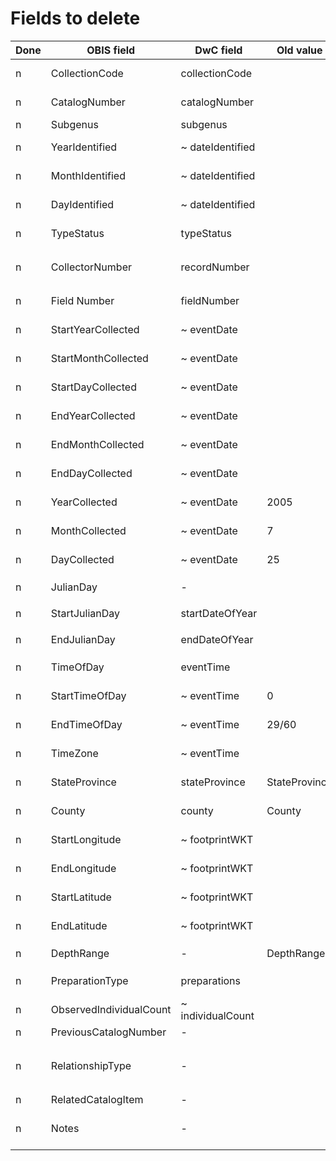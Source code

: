 # Fields to delete

Done | OBIS field | DwC field | Old value | Remarks
--- | --- | --- | --- | ---
n | CollectionCode | collectionCode | | Applies to specimens only
n | CatalogNumber | catalogNumber | | Applies to specimens only
n | Subgenus | subgenus | | Not necessary
n | YearIdentified | ~ dateIdentified | | Provided in other field
n | MonthIdentified | ~ dateIdentified | | Provided in other field
n | DayIdentified | ~ dateIdentified | | Provided in other field
n | TypeStatus | typeStatus | | Applies to specimens only
n | CollectorNumber | recordNumber | | If generated ID, better to use `occurrenceID`
n | Field Number | fieldNumber | | If generated ID, better to use `eventID`
n | StartYearCollected | ~ eventDate | | Provided in other field
n | StartMonthCollected | ~ eventDate | | Provided in other field
n | StartDayCollected | ~ eventDate | | Provided in other field
n | EndYearCollected | ~ eventDate | | Provided in other field
n | EndMonthCollected | ~ eventDate | | Provided in other field
n | EndDayCollected | ~ eventDate | | Provided in other field
n | YearCollected | ~ eventDate | 2005 | Provided in other field
n | MonthCollected | ~ eventDate | 7 | Provided in other field
n | DayCollected | ~ eventDate | 25 | Provided in other field
n | JulianDay | - | | Can be derived from `eventDate`
n | StartJulianDay | startDateOfYear | | Can be derived from `eventDate`
n | EndJulianDay | endDateOfYear | | Can be derived from `eventDate`
n | TimeOfDay | eventTime | | Provided in other field
n | StartTimeOfDay | ~ eventTime | 0 | Provided in other field
n | EndTimeOfDay | ~ eventTime | 29/60 | Provided in other field
n | TimeZone | ~ eventTime | | Provided in other field
n | StateProvince | stateProvince | StateProvince | Not really applicable to marine records
n | County | county | County | Not really applicable to marine records
n | StartLongitude | ~ footprintWKT | | Won't support polygons
n | EndLongitude | ~ footprintWKT | | Won't support polygons
n | StartLatitude | ~ footprintWKT | | Won't support polygons
n | EndLatitude | ~ footprintWKT | | Won't support polygons
n | DepthRange | - | DepthRange | Can be derived from `depthInMeters`
n | PreparationType | preparations | | Applies to specimens only
n | ObservedIndividualCount | ~ individualCount | | Provided in other field
n | PreviousCatalogNumber | - | | Not in DarwinCore
n | RelationshipType | - | | Won't support relations (via `ResourceRelationship` extension)
n | RelatedCatalogItem | - | | Not in DarwinCore
n | Notes | - | | This can be mapped to several fields, see [other file](add-fields.md)

